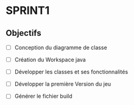 # SPRINT1

## Objectifs

- [ ]  Conception du diagramme de classe
- [ ]  Création du Workspace java
- [ ]  Développer les classes et ses fonctionnalités
- [ ]  Développer la première Version du jeu 
- [ ]  Générer le fichier build  

